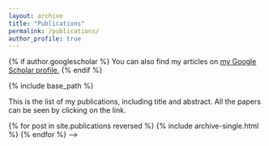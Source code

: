```yaml
---
layout: archive
title: "Publications"
permalink: /publications/
author_profile: true
---
```


{% if author.googlescholar %}
  You can also find my articles on <u><a href="{{author.googlescholar}}">my Google Scholar profile</a>.</u>
{% endif %}

{% include base_path %}


This is the list of my publications, including title and abstract. All the papers can be seen by clicking on the link.

{% for post in site.publications reversed %}
  {% include archive-single.html %}
{% endfor %}
-->